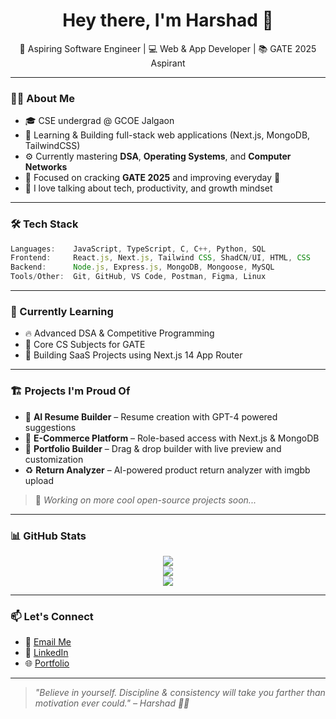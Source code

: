 <h1 align="center">Hey there, I'm Harshad 👋</h1>

<p align="center">
  🚀 Aspiring Software Engineer | 💻 Web & App Developer | 📚 GATE 2025 Aspirant
</p>

---

### 👨‍💻 About Me

- 🎓 CSE undergrad @ GCOE Jalgaon
- 🧠 Learning & Building full-stack web applications (Next.js, MongoDB, TailwindCSS)
- ⚙️ Currently mastering **DSA**, **Operating Systems**, and **Computer Networks**
- 🎯 Focused on cracking **GATE 2025** and improving everyday 💪
- 💬 I love talking about tech, productivity, and growth mindset

---

### 🛠️ Tech Stack

```ts
Languages:    JavaScript, TypeScript, C, C++, Python, SQL  
Frontend:     React.js, Next.js, Tailwind CSS, ShadCN/UI, HTML, CSS  
Backend:      Node.js, Express.js, MongoDB, Mongoose, MySQL  
Tools/Other:  Git, GitHub, VS Code, Postman, Figma, Linux  
````

---

### 🌱 Currently Learning

* 🔥 Advanced DSA & Competitive Programming
* 🧠 Core CS Subjects for GATE
* 🚀 Building SaaS Projects using Next.js 14 App Router

---

### 🏗️ Projects I'm Proud Of

* 🧾 **AI Resume Builder** – Resume creation with GPT-4 powered suggestions
* 🛒 **E-Commerce Platform** – Role-based access with Next.js & MongoDB
* 📁 **Portfolio Builder** – Drag & drop builder with live preview and customization
* ♻️ **Return Analyzer** – AI-powered product return analyzer with imgbb upload

> 📌 *Working on more cool open-source projects soon...*

---

### 📊 GitHub Stats

<p align="center">
  <img src="https://github-readme-streak-stats.herokuapp.com/?user=your-username&theme=radical" />
  <br />
  <img src="https://github-readme-stats.vercel.app/api?username=your-username&show_icons=true&theme=radical" />
  <br />
  <img src="https://github-readme-stats.vercel.app/api/top-langs/?username=your-username&layout=compact&theme=radical" />
</p>

---

### 📫 Let's Connect

* 📩 [Email Me](mailto:harshad@example.com)
* 💼 [LinkedIn](https://linkedin.com/in/your-link)
* 🌐 [Portfolio](https://yourportfolio.vercel.app/)

---

> *"Believe in yourself. Discipline & consistency will take you farther than motivation ever could." – Harshad 🧠🔥*

```
